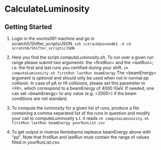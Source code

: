 # CalculateLuminosity

## Getting Started
   1) Login in the vocms061 machine and go in scratch0/Shifter_scripts/JSON.
     ```
      ssh cctrack@vocms061 -X
      cd scratch0/Shifter_scripts/JSON
     ```

   2) Here you find the script *computeLuminosity.sh*. To run over a given run range please submit two arguments: the =firstRun= and the =lastRun=; i.e. the first and last runs you certified during your shift.
     ```
      sh computeLuminosity.sh firstRun lastRun beamEnergy
     ```
      The =beamEnergy= argument is *optional* and should only be used when not in normal pp collision. In case of pA or HI collisions, please set this parameter to =HI=, which correspond to a beamEnergy of 4000 !GeV. If needed, one can set =beamEnergy= to any value (e.g. =2000=) if the beam conditions are not standard.
      
   4) To compute the luminosity for a given list of runs, produce a file containing a comma separated list of the runs in question and modify your call to computeLuminosity s.t. it reads 
     ```
      sh computeLuminosity.sh firstRun lastRun beamEnergy yourRunList.csv
     ```
   5) To get output in inverse femtobarns repleace beamEnergy above with "pp".  Note that firstRun and lastRun must contain the range of values filled in yourRunList.csv.
